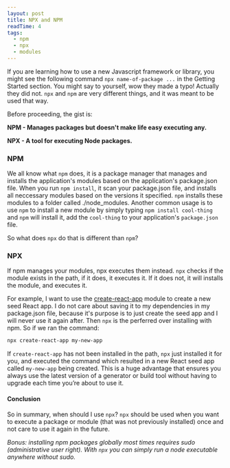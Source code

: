 ```yaml
---
layout: post
title: NPX and NPM
readTime: 4
tags:
  - npm
  - npx
  - modules
---
```


If you are learning how to use a new Javascript framework or library, you might see the following command <code>npx name-of-package ...</code> in the Getting Started section. You might say to yourself, wow they made a typo! Actually they did not. <code>npx</code> and <code>npm</code> are very different things, and it was meant to be used that way.

Before proceeding, the gist is: 

**NPM - Manages packages but doesn't make life easy executing any.**

**NPX - A tool for executing Node packages.**

<!--more-->

### NPM

We all know what <code>npm</code> does, it is a package manager that manages and installs the application's modules based on the application's package.json file. When you run <code>npm install</code>, it scan your package.json file, and installs all neccessary modules based on the versions it specified. <code>npm</code> installs these modules to a folder called <node>./node_modules</code>. Another common usage is to use <code>npm</code> to install a new module by simply typing <code>npm install cool-thing</code> and <code>npm</code> will install it, add the <code>cool-thing</code> to your application's <code>package.json</code> file.

So what does <code>npx</code> do that is different than <code>npm</code>?

### NPX

If npm manages your modules, npx executes them instead. <code>npx</code> checks if the module exists in the path, if it does, it executes it. If it does not, it will installs the module, and executes it. 

For example, I want to use the [create-react-app](https://github.com/facebook/create-react-app) module to create a new seed React app. I do not care about saving it to my dependencies in my package.json file, because it's purpose is to just create the seed app and I will never use it again after. Then <code>npx</code> is the perferred over installing with npm. So if we ran the command:

```bash
npx create-react-app my-new-app
```

If <code>create-react-app</code> has not been installed in the path, <code>npx</code> just installed it for you, and executed the command which resulted in a new React seed app called <code>my-new-app</code> being created. This is a huge advantage that ensures you always use the latest version of a generator or build tool without having to upgrade each time you’re about to use it.

#### Conclusion

So in summary, when should I use <code>npx</code>? <code>npx</code> should be used when you want to execute a package or module (that was not previously installed) once and not care to use it again in the future.

*Bonus: installing npm packages globally most times requires sudo (administrative user right). With <code>npx</code> you can simply run a node executable anywhere without sudo.*

